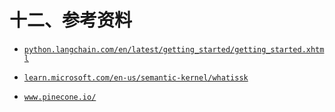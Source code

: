 # 十二、参考资料

+   [`python.langchain.com/en/latest/getting_started/getting_started.xhtml`](https://python.langchain.com/en/latest/getting_started/getting_started.xhtml)

+   [`learn.microsoft.com/en-us/semantic-kernel/whatissk`](https://learn.microsoft.com/en-us/semantic-kernel/whatissk)

+   [`www.pinecone.io/`](https://www.pinecone.io/)
